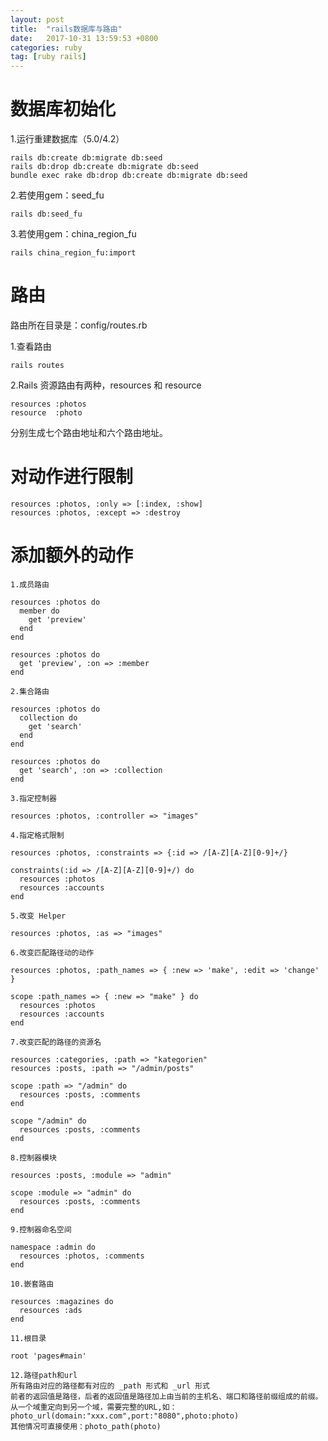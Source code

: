 ```yaml
---
layout: post
title:  "rails数据库与路由"
date:   2017-10-31 13:59:53 +0800
categories: ruby
tag: [ruby rails]
---
```


# 数据库初始化

1.运行重建数据库（5.0/4.2）

	rails db:create db:migrate db:seed
	rails db:drop db:create db:migrate db:seed
	bundle exec rake db:drop db:create db:migrate db:seed 

2.若使用gem：seed_fu
	
	rails db:seed_fu

3.若使用gem：china_region_fu
	
	rails china_region_fu:import

# 路由

路由所在目录是：config/routes.rb

1.查看路由
	
	rails routes

2.Rails 资源路由有两种，resources 和 resource

	resources :photos
	resource  :photo

分别生成七个路由地址和六个路由地址。

# 对动作进行限制

	resources :photos, :only => [:index, :show]
	resources :photos, :except => :destroy

# 添加额外的动作

	1.成员路由

	resources :photos do
	  member do
	    get 'preview'
	  end
	end

	resources :photos do
	  get 'preview', :on => :member
	end

	2.集合路由

	resources :photos do
	  collection do
	    get 'search'
	  end
	end

	resources :photos do
	  get 'search', :on => :collection
	end

	3.指定控制器

	resources :photos, :controller => "images"

	4.指定格式限制

	resources :photos, :constraints => {:id => /[A-Z][A-Z][0-9]+/}
	
	constraints(:id => /[A-Z][A-Z][0-9]+/) do
	  resources :photos
	  resources :accounts
	end

	5.改变 Helper

	resources :photos, :as => "images"

	6.改变匹配路径动的动作

	resources :photos, :path_names => { :new => 'make', :edit => 'change' }

	scope :path_names => { :new => "make" } do
	  resources :photos
	  resources :accounts
	end

	7.改变匹配的路径的资源名

	resources :categories, :path => "kategorien"
	resources :posts, :path => "/admin/posts"

	scope :path => "/admin" do
	  resources :posts, :comments
	end

	scope "/admin" do
	  resources :posts, :comments
	end

	8.控制器模块

	resources :posts, :module => "admin"

	scope :module => "admin" do
	  resources :posts, :comments
	end

	9.控制器命名空间

	namespace :admin do
	  resources :photos, :comments
	end

	10.嵌套路由

	resources :magazines do
	  resources :ads
	end
	
	11.根目录

	root 'pages#main'

	12.路径path和url
	所有路由对应的路径都有对应的 _path 形式和 _url 形式
	前者的返回值是路径，后者的返回值是路径加上由当前的主机名、端口和路径前缀组成的前缀。
	从一个域重定向到另一个域，需要完整的URL,如：
	photo_url(domain:"xxx.com",port:"8080",photo:photo)
	其他情况可直接使用：photo_path(photo)
